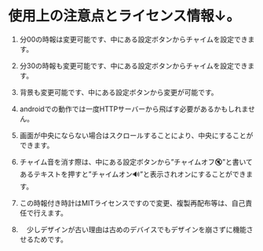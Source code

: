 # 使用上の注意点とライセンス情報↓。

1. 分00の時報は変更可能です、中にある設定ボタンからチャイムを設定できます。

2. 分30の時報も変更可能です、中にある設定ボタンからチャイムを設定できます。

3. 背景も変更可能です、中にある設定ボタンから変更が可能です。

4. androidでの動作では一度HTTPサーバーから飛ばす必要があるかもしれません。

5. 画面が中央にならない場合はスクロールすることにより、中央にすることができます。

6. チャイム音を消す際は、中にある設定ボタンから”チャイムオフ🔇”と書いてあるテキストを押すと”チャイムオン🔊”と表示されオンにすることができます。

7. この時報付き時計はMITライセンスですので変更、複製再配布等は、自己責任で行えます。

8. 　少しデザインが古い理由は古めのデバイスでもデザインを崩さずに機能させるためです。
